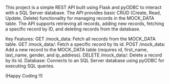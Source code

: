 This project is a simple REST API built using Flask and pyODBC to interact with a SQL Server database. 
The API provides basic CRUD (Create, Read, Update, Delete) functionality for managing records in the MOCK_DATA table.
The API supports retrieving all records, adding new records, fetching a specific record by ID, and deleting records from the database.

Key Features:
GET /mock_data: Fetch all records from the MOCK_DATA table.
GET /mock_data/<id>: Fetch a specific record by its id.
POST /mock_data: Add a new record to the MOCK_DATA table (requires id, first_name, last_name, gender, and ip_address).
DELETE /mock_data/<id>: Delete a record by its id.
Database: Connects to an SQL Server database using pyODBC for executing SQL queries.

(Happy Coding !!)
